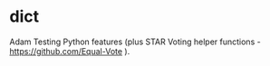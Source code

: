# dict

Adam Testing Python features (plus STAR Voting helper functions - https://github.com/Equal-Vote ).

